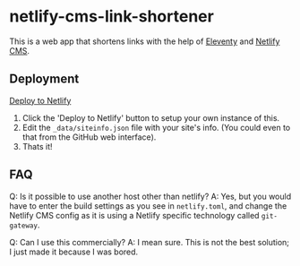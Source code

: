 # netlify-cms-link-shortener

This is a web app that shortens links with the help of [Eleventy](https://11ty.dev) and [Netlify CMS](https://netlifycms.org).

## Deployment

[Deploy to Netlify](https://app.netlify.com/start/deploy?repository=https://github.com/bobsfriend12/netlify-cms-link-shortener)

1. Click the 'Deploy to Netlify' button to setup your own instance of this.
2. Edit the `_data/siteinfo.json` file with your site's info. (You could even to that from the GitHub web interface).
3. Thats it!

## FAQ

Q: Is it possible to use another host other than netlify?
A: Yes, but you would have to enter the build settings as you see in `netlify.toml`, and change the Netlify CMS config as it is using a Netlify specific technology called `git-gateway`.

Q: Can I use this commercially?
A: I mean sure. This is not the best solution; I just made it because I was bored.
